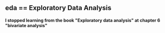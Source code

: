 ## eda == Exploratory Data Analysis

#### I stopped learning from the book "Exploratory data analysis" at chapter 6 "bivariate analysis"
